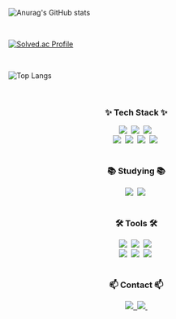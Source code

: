 ![Anurag's GitHub stats](https://github-readme-stats.vercel.app/api?username=urcloud&show_icons=true&theme=radical)

<br>

[![Solved.ac Profile](http://mazassumnida.wtf/api/generate_badge?boj=epoint0101)](https://solved.ac/epoint0101)

<br>

![Top Langs](https://github-readme-stats.vercel.app/api/top-langs/?username=urcloud)

<br>

<h3 align="center">✨ Tech Stack ✨</h3>
<div align="center">
  <img src="https://img.shields.io/badge/java-007396?style=for-the-badge&logo=OpenJDK&logoColor=white">&nbsp
  <img src="https://img.shields.io/badge/javascript-F7DF1E.svg?style=for-the-badge&logo=javascript&logoColor=20232a" />&nbsp
  <img src="https://img.shields.io/badge/Python-3776AB?style=for-the-badge&logo=Python&logoColor=white">&nbsp
</div>

<div align="center">
  <img src="https://img.shields.io/badge/springboot-6DB33F?style=for-the-badge&logo=springboot&logoColor=white">&nbsp
  <img src="https://img.shields.io/badge/JUnit5-25A162?style=for-the-badge&logo=JUnit5&logoColor=white">&nbsp
  <img src="https://img.shields.io/badge/MySQL-4479A1?style=for-the-badge&logo=MySQL&logoColor=white">&nbsp
  <img src="https://img.shields.io/badge/Redis-DC382D?style=for-the-badge&logo=Redis&logoColor=white">&nbsp
</div>

<br>

<h3 align="center">📚 Studying 📚</h3>
<div align="center">
  <img src="https://img.shields.io/badge/SpringSecurity-6DB33F?style=for-the-badge&logo=SpringSecurity&logoColor=white">&nbsp
  <img src="https://img.shields.io/badge/docker-%230db7ed.svg?style=for-the-badge&logo=docker&logoColor=white">&nbsp
</div>

<br>

<h3 align="center">🛠 Tools 🛠</h3>
<div align="center">
  <img src="https://img.shields.io/badge/git-F05033.svg?style=for-the-badge&logo=git&logoColor=white" />&nbsp
  <img src="https://img.shields.io/badge/github-181717.svg?style=for-the-badge&logo=github&logoColor=white" />&nbsp
  <img src="https://img.shields.io/badge/Notion-F3F3F3.svg?style=for-the-badge&logo=notion&logoColor=black" />&nbsp
</div>

<div align="center">
  <img src="https://img.shields.io/badge/VSCode-2C2C32.svg?style=for-the-badge&logo=visual-studio-code&logoColor=22ABF3" />&nbsp
  <img src="https://img.shields.io/badge/intellij idea-2C2C32.svg?style=for-the-badge&logo=intellij-idea&logoColor=#000000" />&nbsp
  <img src="https://img.shields.io/badge/postman-FF6C37.svg?style=for-the-badge&logo=postman&logoColor=white" />&nbsp
    </div>
<br>

<h3 align="center">📫 Contact 📫</h3>
<div align="center">
  <a href="https://blog.naver.com/ur_cloud">
    <img src="https://img.shields.io/badge/Naver Blog-F3F3F3?style=for-the-badge&logo=naver&logoColor=#03C75A" />&nbsp
  </a>
  <a href="mailto:epoint8989@gmail.com">
    <img
      src="https://img.shields.io/badge/epoint8989@gmail.com-D14836?style=for-the-badge&logo=gmail&logoColor=white"/>&nbsp
  </a>
</div>
